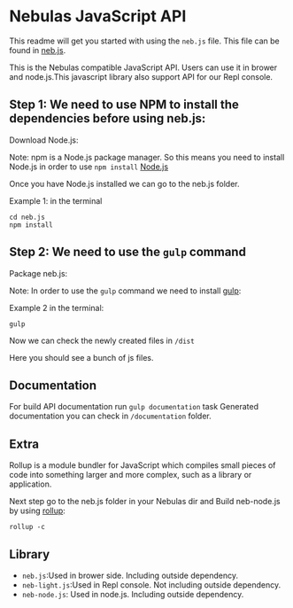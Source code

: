 # Nebulas JavaScript API

This readme will get you started with using the `neb.js` file.
This file can be found in [neb.js](https://github.com/nebulasio/neb.js).

This is the Nebulas compatible JavaScript API. Users can use it in brower and node.js.This javascript library also support API for our Repl console. 


## Step 1: We need to use NPM to install the dependencies before using neb.js:

Download Node.js:

Note: npm is a Node.js package manager. So this means you need to install Node.js in order to use `npm install` [Node.js](https://nodejs.org/en/)

Once you have Node.js installed we can go to the neb.js folder.

Example 1: in the terminal

```
cd neb.js
npm install
```


## Step 2: We need to use the `gulp` command

Package neb.js:

Note: In order to use the `gulp` command we need to install [gulp](https://gulpjs.com/):

Example 2 in the terminal:

```
gulp
```

Now we can check the newly created files in `/dist`

Here you should see a bunch of js files. 

## Documentation
For build API documentation run `gulp documentation` task
Generated documentation you can check in `/documentation` folder.

## Extra 
Rollup is a module bundler for JavaScript which compiles small pieces of code into something larger and more complex, such as a library or application.

Next step go to the neb.js folder in your Nebulas dir and
Build neb-node.js by using [rollup](https://rollupjs.org/):

```
rollup -c
```

## Library

 * `neb.js`:Used in brower side. Including outside dependency.
 * `neb-light.js`:Used in Repl console. Not including outside dependency.
 * `neb-node.js`: Used in node.js. Including outside dependency.
